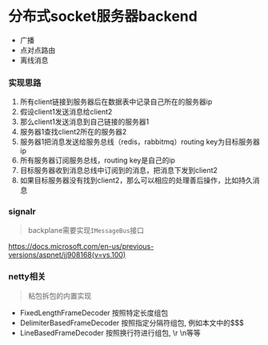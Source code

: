 # 分布式socket服务器backend

- 广播
- 点对点路由
- 离线消息


### 实现思路

1. 所有client链接到服务器后在数据表中记录自己所在的服务器ip
2. 假设client1发送消息给client2
3. 那么client1发送消息到自己链接的服务器1
4. 服务器1查找client2所在的服务器2
5. 服务器1把消息发送给服务总线（redis，rabbitmq）routing key为目标服务器ip
6. 所有服务器订阅服务总线，routing key是自己的ip
7. 目标服务器收到消息总线中订阅到的消息，把消息下发到client2
8. 如果目标服务器没有找到client2，那么可以相应的处理善后操作，比如持久消息


### signalr
>backplane需要实现`IMessageBus`接口

https://docs.microsoft.com/en-us/previous-versions/aspnet/jj908168(v=vs.100)


### netty相关

> 粘包拆包的内置实现
- FixedLengthFrameDecoder 按照特定长度组包
- DelimiterBasedFrameDecoder 按照指定分隔符组包, 例如本文中的$$$
- LineBasedFrameDecoder 按照换行符进行组包, \r \n等等